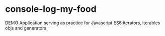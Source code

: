 # console-log-my-food
DEMO Application serving as practice for Javascript ES6 iterators, iterables objs and generators.
